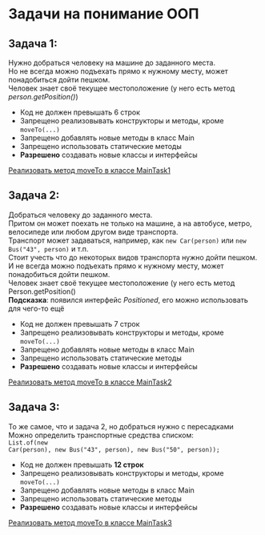 # Задачи на понимание ООП

## Задача 1:
Нужно добраться человеку на машине до заданного места.<br>
Но не всегда можно подъехать прямо к нужному месту, может понадобиться дойти пешком.<br>
Человек знает своё текущее местоположение (у него есть метод <i>person.getPosition()</i>)<br>

* Код не должен превышать 6 строк
* Запрещено реализовывать конструкторы и методы, кроме `moveTo(...)`
* Запрещено добавлять новые методы в класс Main
* Запрещено использовать статические методы
* <b>Разрешено</b> создавать новые классы и интерфейсы

[Реализовать метод moveTo в классе MainTask1](src/main/java/ru/oop/task1/MainTask1.java)

## Задача 2:
Добраться человеку до заданного места.<br>
Притом он может поехать не только на машине, а на автобусе,
метро, велосипеде или любом другом виде транспорта.<br>
Транспорт может задаваться, например, как `new Car(person)` или `new Bus("43", person)` и т.п.<br>
Стоит учесть что до некоторых видов транспорта нужно дойти пешком.<br>
И не всегда можно подъехать прямо к нужному месту, может понадобиться дойти пешком.<br>
Человек знает своё текущее местоположение (у него есть метод Person.getPosition()<br>
<b>Подсказка</b>: появился интерфейс <i>Positioned</i>, его можно использовать для чего-то ещё
* Код не должен превышать 7 строк
* Запрещено реализовывать конструкторы и методы, кроме `moveTo(...)`
* Запрещено добавлять новые методы в класс Main
* Запрещено использовать статические методы
* <b>Разрешено</b> создавать новые классы и интерфейсы

[Реализовать метод moveTo в классе MainTask2](src/main/java/ru/oop/task2/MainTask2.java)

## Задача 3:
То же самое, что и задача 2, но добраться нужно с пересадками<br>
Можно определить транспортные средства списком:<br>
<code>List.of(new Car(person), new Bus("43", person), new Bus("50", person));</code>
* Код не должен превышать <b>12 строк</b>
* Запрещено реализовывать конструкторы и методы, кроме `moveTo(...)`
* Запрещено добавлять новые методы в класс Main
* Запрещено использовать статические методы
* <b>Разрешено</b> создавать новые классы и интерфейсы

[Реализовать метод moveTo в классе MainTask3](src/main/java/ru/oop/task3/MainTask3.java)